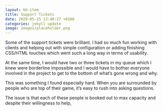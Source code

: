 ```yaml
---
layout: bb-item
title: Support Tickets
date: 2020-05-15 13:40:27 +0100
categories: jekyll update
image: images/placeholder.png
---
```

Some of the support tickets were brilliant. I had so much fun working with clients and helping out with simple configuration or adding finishing CSS/HTML touches which went such a long way in terms of usability.  

At the same time, I would have two or three tickets in my queue which I knew were borderline impossible and I would have to bother everyone involved in the project to get to the bottom of what’s gone wrong and why. 
 
This was something I found especially hard. When you are surrounded by people who are top of their game, it’s easy to rush into asking questions.  

The issue is that each of these people is booked out to max capacity and despite their willingness to help,
